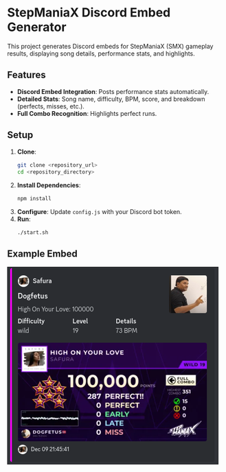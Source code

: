 

# StepManiaX Discord Embed Generator

This project generates Discord embeds for StepManiaX (SMX) gameplay results, displaying song details, performance stats, and highlights.

## Features
- **Discord Embed Integration**: Posts performance stats automatically.
- **Detailed Stats**: Song name, difficulty, BPM, score, and breakdown (perfects, misses, etc.).
- **Full Combo Recognition**: Highlights perfect runs.

## Setup
1. **Clone**:  
   ```bash
   git clone <repository_url>
   cd <repository_directory>
   ```
2. **Install Dependencies**:  
   ```bash
   npm install
   ```
3. **Configure**: Update `config.js` with your Discord bot token.
4. **Run**:  
   ```bash
   ./start.sh
   ```

## Example Embed
![Example Embed](./Docs/image.png)
